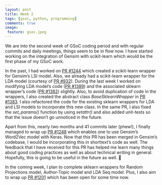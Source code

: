 ```yaml
---
layout: post
title: Week 2
tags: [gsoc, python, programming]
comments: true
image:
 feature: gsoc.jpeg
---
```


We are into the second week of GSoC coding period and with regular commits and daily meetings, things seem to be in flow now. I have started working on the integration of Gensim with scikit-learn which would be the first phase of my GSoC work.

In the past, I had worked on [PR #1244](https://github.com/RaRe-Technologies/gensim/pull/1244) which created a scikit-learn wrapper for Gensim’s LSI model. Also, we already had a scikit-learn wrapper for the LDA model (courtesy of [PR #932](https://github.com/RaRe-Technologies/gensim/pull/932)). During the last week I worked on modifying LDA model’s code ([PR #1389](https://github.com/RaRe-Technologies/gensim/pull/1389)) and the associated sklearn wrapper’s code ([PR #1382](https://github.com/RaRe-Technologies/gensim/pull/1382)) slightly. Also, to avoid duplication of code in the wrappers, I also created the abstract class *BaseSklearnWrapper* in [PR #1383](https://github.com/RaRe-Technologies/gensim/pull/1383). I also refactored the code for the existing sklearn wrappers for LDA and LSI models to incorporate this new class. In the same PR, I also fixed the *set_params()* function by using *setattr()* and also added unit-tests so that the issue doesn’t go unnoticed in the future.

Apart from this, nearly two months and 41 commits later (phew!), I finally managed to wrap up [PR #1248](https://github.com/RaRe-Technologies/gensim/pull/1248) which enables one to use Gensim’s Word2Vec model with Keras. Now that this PR has been merged in Gensim’s codebase, I would be incorporating this in shorttext’s code as well. The feedback that I have received for this PR has helped me learn many things about good coding practices as well as about technical writing in general. Hopefully, this is going to be useful in the future as well. 🙂

In the coming week, I plan to complete sklearn wrappers for Random Projections model, Author-Topic model and LDA Seq model. Plus, I also aim to wrap up [PR #1201](https://github.com/RaRe-Technologies/gensim/pull/1201) which has been open for some time now.
